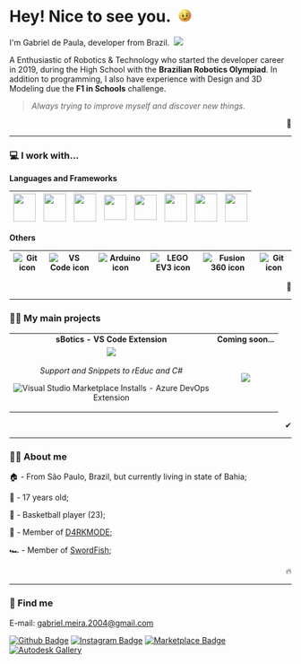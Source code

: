 # Hey! Nice to see you.&nbsp; <img height=23 src="./animation.gif">

I'm Gabriel de Paula, developer from Brazil.&nbsp; <img height="15px" src="https://upload.wikimedia.org/wikipedia/commons/thumb/0/05/Flag_of_Brazil.svg/125px-Flag_of_Brazil.svg.png"/>

A Enthusiastic of Robotics & Technology who started the developer career in 2019, during the High School with the **Brazilian Robotics Olympiad**. In addition to programming, I also have experience with Design and 3D Modeling due the **F1 in Schools** challenge.

> *Always trying to improve myself and discover new things.*

<p align="right">🤖</p>

---

### 💻 I work with...
  
  **Languages and Frameworks**

  | <img src="https://cdn.svgporn.com/logos/c-sharp.svg" height=50 width=40> | <img src="https://cdn.svgporn.com/logos/c-plusplus.svg" height=50 width=40> | <img src="https://cdn.svgporn.com/logos/python.svg" height=50 width=40> | <img src="https://cdn.svgporn.com/logos/html-5.svg" height=45 width=40> | <img src="https://cdn.svgporn.com/logos/css-3.svg" height=45 width=40> | <img src="https://cdn.svgporn.com/logos/javascript.svg" height=50 width=40> | <img src="https://cdn.svgporn.com/logos/bootstrap.svg" height=50 width=40> | <img src="https://cdn.svgporn.com/logos/react.svg" height=50 width=40> |
  |:---:|:---:|:---:|:---:|:---:|:---:|:---:|:---:|

  **Others**

  | <img width=17.5 src="https://cdn.svgporn.com/logos/git-icon.svg" alt="Git icon"> | <img width=17.5 src="https://cdn.svgporn.com/logos/visual-studio-code.svg" alt="VS Code icon"> | <img width=17.5 src="https://brandslogos.com/wp-content/uploads/images/large/arduino-logo-1.png" alt="Arduino icon"> | <img width=17.5 src="https://www.logolynx.com/images/logolynx/dc/dce92a35d363f89b76bdf43a5776e2c4.jpeg" alt="LEGO EV3 icon">  | <img width=17.5 src="https://damassets.autodesk.net/content/dam/autodesk/social-media/badges/2019/fusion-360-icon-400px.png" alt="Fusion 360 icon"> | <img width=17.5 src="https://img.icons8.com/color/452/blender-3d.png" alt="Git icon"> |
  |:---:|:---:|:---:|:---:|:---:|:---:|

  <p align="right">🌱</p>

---
### 👨‍💻 My main projects

<table>
    <tr align=center>
        <td><strong>sBotics - VS Code Extension</strong></td>
        <td><strong>Coming soon...</strong></td>
    </tr>
    <tr align=center>
        <td width=350>
            <a href="https://marketplace.visualstudio.com/items?itemName=sbotics-simulator.sbotics-extension"><img width=125 src="https://sbotics-simulator.gallerycdn.vsassets.io/extensions/sbotics-simulator/sbotics-extension/1.0.4/1621730765308/Microsoft.VisualStudio.Services.Icons.Default"></a>

*Support and Snippets to rEduc and C#*

![Visual Studio Marketplace Installs - Azure DevOps Extension](https://img.shields.io/visual-studio-marketplace/azure-devops/installs/total/sbotics-simulator.sbotics-extension?color=blue&label=Downloads&style=for-the-badge)
        </td>
        <td>
            <a href="https://github.com/jvneto">
                <img width="350" src="https://i1.wp.com/www.seniainternational.org/wp-content/uploads/2019/02/Coming-Soon-2-1.png?fit=1000%2C816&ssl=1">
            </a>
        </td>
    </tr>
</table>

<p align="right">✔</p>

---

### 🙋‍♂️ About me

🏠 - From São Paulo, Brazil, but currently living in state of Bahia;

👶 - 17 years old;

🏀 - Basketball player (23);

🤖 - Member of <a href="https://github.com/D4RKMODE">D4RKMODE</a>;

🏎 - Member of <a href="https://www.instagram.com/swordfish.vca/">SwordFish</a>;

<p align="right">🔥</p>

---

### 🔎 Find me

E-mail: gabriel.meira.2004@gmail.com

[![Github Badge](https://img.shields.io/badge/-Github-232323?style=for-the-badge&logo=Github&logoColor=white)](https://github.com/gabrieldp23)
[![Instagram Badge](https://img.shields.io/badge/Instagram-E4405F?style=for-the-badge&logo=instagram&logoColor=white)](https://www.instagram.com/gabs_dp_/)
[![Marketplace Badge](https://img.shields.io/badge/VS%20Code%20Marketplace-blue?style=for-the-badge&logo=VisualStudioCode)](https://marketplace.visualstudio.com/publishers/Gabrieldp-dev)
[![Autodesk Gallery](https://img.shields.io/badge/Autodesk%20Gallery-succes?style=for-the-badge&logo=Autodesk&logoColor=white)](https://gallery.autodesk.com/users/3WM6R3R9PCV8)


